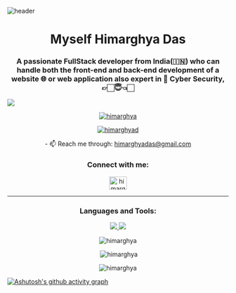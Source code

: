  ![header](https://capsule-render.vercel.app/api?type=venom&text=Hello👋&fontAlign=50&color=#FFFFFF)
<h1 align="center">  Myself Himarghya Das</h1>
<h3 align="center">A passionate FullStack developer from India(🇮🇳) who can handle both the front-end and back-end development of a website 🌐 or web application also  expert in 🪪 Cyber Security, 👉🏻😇👈🏻
</h3>

   ![](https://komarev.com/ghpvc/?username=Himarghya&color=yellow)
<p align="center"> <a href="[https://github.com/ryo-ma/github-profile-trophy](https://github-profile-trophy.vercel.app/?username=ryo-ma&title=repositories,commits&theme=flat)"><img src="https://github-profile-trophy.vercel.app/?username=himarghya&theme=aura" alt="himarghya" /></a> </p>
<p align="center"> <a href="https://twitter.com/himarghyad" target="blank"><img src="https://img.shields.io/twitter/follow/himarghyad?logo=twitter&style=for-the-badge" alt="himarghyad" /></a> </p>
<p align="center">- 📫  Reach me through: <a href="himarghyadas@gmail.com">himarghyadas@gmail.com</a></p>
<h3 align="center">Connect with me:</h3>
<p align="center">
<a href="https://twitter.com/himarghyad" target="blank"><img align="center" src="https://raw.githubusercontent.com/rahuldkjain/github-profile-readme-generator/master/src/images/icons/Social/twitter.svg" alt="himarghyad" height="30" width="40" /></a>
</p>
<hr/>
<h3 align="center">Languages and Tools:</h3>
<p align="center">
  <a href="https://skillicons.dev">
    <img src="https://skillicons.dev/icons?i=git,github,js,jquery,html,css,bootstrap,cpp,mysql,sqlite,postgres,vscode,nodejs" />
   <img src="https://skillicons.dev/icons?i=npm,postman,py,react"/>
  </a
</p>
<p align="center" display="inline"><img  src="https://github-readme-stats.vercel.app/api/top-langs?username=himarghya&show_icons=true&locale=en&layout=compact" alt="himarghya" /></p>
<p align="center" display="inline">&nbsp;<img  src="https://github-readme-stats.vercel.app/api?username=himarghya&show_icons=true&locale=en" alt="himarghya" /></p>
<p align="center" display="inline"><img  src="https://github-readme-streak-stats.herokuapp.com/?user=himarghya&" alt="himarghya" /></p>

[![Ashutosh's github activity graph](https://github-readme-activity-graph.vercel.app/graph?username=Himarghya&theme=github-compact)](https://github.com/ashutosh00710/github-readme-activity-graph)


